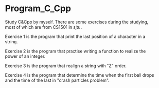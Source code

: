 # Program_C_Cpp

Study C&Cpp by myself. There are some exercises during the studying, most of which are from CS1501 in sjtu.

Exercise 1 is the program that print the last position of a character in a string.

Exercise 2 is the program that practise writing a function to realize the power of an integer. 

Exercise 3 is the program that realign a string with "Z" order.

Exercise 4 is the program that determine the time when the first ball drops and the time of the last in "crash particles problem".
